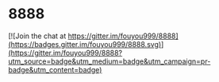 # 8888

[![Join the chat at https://gitter.im/fouyou999/8888](https://badges.gitter.im/fouyou999/8888.svg)](https://gitter.im/fouyou999/8888?utm_source=badge&utm_medium=badge&utm_campaign=pr-badge&utm_content=badge)